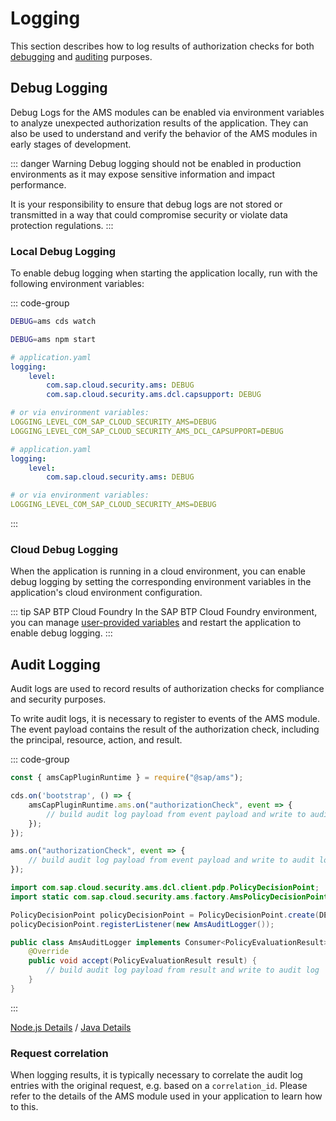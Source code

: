 # Logging

This section describes how to log results of authorization checks for both [debugging](#debug-logging) and [auditing](#audit-logging) purposes.

## Debug Logging
Debug Logs for the AMS modules can be enabled via environment variables to analyze unexpected authorization results of the application.
They can also be used to understand and verify the behavior of the AMS modules in early stages of development.

::: danger Warning
Debug logging should not be enabled in production environments as it may expose sensitive information and impact performance.

It is your responsibility to ensure that debug logs are not stored or transmitted in a way that could compromise security or violate data protection regulations.
:::

### Local Debug Logging
To enable debug logging when starting the application locally, run with the following environment variables:

::: code-group
```bash [CAP Node.js]
DEBUG=ams cds watch
```

```bash [Node.js]
DEBUG=ams npm start
```

```yaml [CAP Java]
# application.yaml
logging:
    level:
        com.sap.cloud.security.ams: DEBUG
        com.sap.cloud.security.ams.dcl.capsupport: DEBUG

# or via environment variables:
LOGGING_LEVEL_COM_SAP_CLOUD_SECURITY_AMS=DEBUG
LOGGING_LEVEL_COM_SAP_CLOUD_SECURITY_AMS_DCL_CAPSUPPORT=DEBUG 
```

```yaml [Java]
# application.yaml
logging:
    level:
        com.sap.cloud.security.ams: DEBUG

# or via environment variables:
LOGGING_LEVEL_COM_SAP_CLOUD_SECURITY_AMS=DEBUG
```
:::

### Cloud Debug Logging
When the application is running in a cloud environment, you can enable debug logging by setting the corresponding environment variables in the application's cloud environment configuration.

::: tip SAP BTP Cloud Foundry
In the SAP BTP Cloud Foundry environment, you can manage [user-provided variables](https://help.sap.com/docs/btp/sap-business-technology-platform/manage-environment-variables#loio9984a29f721e4981ad6a0b0b0cb6b868__section_wgl_w3f_32c) and restart the application to enable debug logging.
:::

## Audit Logging
Audit logs are used to record results of authorization checks for compliance and security purposes.

To write audit logs, it is necessary to register to events of the AMS module. The event payload contains the result of the authorization check, including the principal, resource, action, and result.

::: code-group
```js [CAP Node.js]
const { amsCapPluginRuntime } = require("@sap/ams");

cds.on('bootstrap', () => {
    amsCapPluginRuntime.ams.on("authorizationCheck", event => {
        // build audit log payload from event payload and write to audit log 
    });
});
```

```js [Node.js]
ams.on("authorizationCheck", event => {
    // build audit log payload from event payload and write to audit log 
});
```

```java [CAP Java + Java]
import com.sap.cloud.security.ams.dcl.client.pdp.PolicyDecisionPoint;
import static com.sap.cloud.security.ams.factory.AmsPolicyDecisionPointFactory.DEFAULT;

PolicyDecisionPoint policyDecisionPoint = PolicyDecisionPoint.create(DEFAULT);
policyDecisionPoint.registerListener(new AmsAuditLogger());

public class AmsAuditLogger implements Consumer<PolicyEvaluationResult> {
    @Override
    public void accept(PolicyEvaluationResult result) {
        // build audit log payload from result and write to audit log 
    }
}
```
:::

[Node.js Details](/nodejs/sap_ams/sap_ams.md#Logging) / [Java Details](/java/jakarta-ams/jakarta-ams.md#Logging)


### Request correlation
When logging results, it is typically necessary to correlate the audit log entries with the original request, e.g. based on a `correlation_id`. Please refer to the details of the AMS module used in your application to learn how to this.